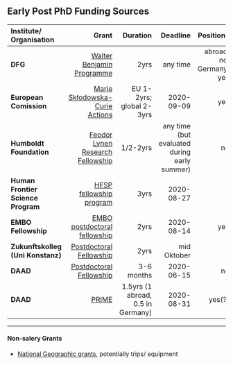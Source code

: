## Early Post PhD Funding Sources

|Institute/ Organisation |  Grant| Duration| Deadline| Position?|
|:--------------|----:|---:|----:|----:|
|**DFG** |[Walter Benjamin Programme](https://www.dfg.de/en/research_funding/programmes/individual/walter_benjamin/index.html)|     2yrs| any time|abroad: no, Germany: yes|
|**European Comission** | [Marie Skłodowska-Curie Actions](https://ec.europa.eu/research/mariecurieactions/how-to/apply_en)|  EU 1-2yrs; global 2-3yrs| 2020-09-09| yes|
|**Humboldt Foundation**| [Feodor Lynen Research Fellowship](https://www.humboldt-foundation.de/web/lynen-fellowship.html)|   1/2-2yrs|  any time (but evaluated during early summer)|no|
|**Human Frontier Science Program** | [HFSP fellowship program](https://www.hfsp.org/funding/hfsp-funding/postdoctoral-fellowships)|   3yrs| 2020-08-27| |
|**EMBO Fellowship** | [EMBO postdoctoral fellowship](https://www.embo.org/funding-awards/fellowships/postdoctoral-fellowships.html)|   2yrs| 2020-08-14| yes|
|**Zukunftskolleg (Uni Konstanz)**| [Postdoctoral Fellowship](https://www.uni-konstanz.de/zukunftskolleg/fellowships/postdoctoral-fellowship/)|2yrs| mid Oktober| |
|**DAAD** | [Postdoctoral Fellowship](https://www2.daad.de/ausland/studieren/stipendium/de/70-stipendien-finden-und-bewerben/?detail=57243862)| 3-6 months| 2020-06-15| no|
|**DAAD** | [PRIME](https://www.daad.de/en/study-and-research-in-germany/scholarships/postdoctoral-researchers-international-mobility-experience/)| 1.5yrs (1 abroad, 0.5 in Germany) | 2020-08-31| yes(?)|
---

#### Non-salery Grants
- [National Geographic grants](https://www.nationalgeographic.org/funding-opportunities/grants/what-we-fund/), potentially trips/ equipment
